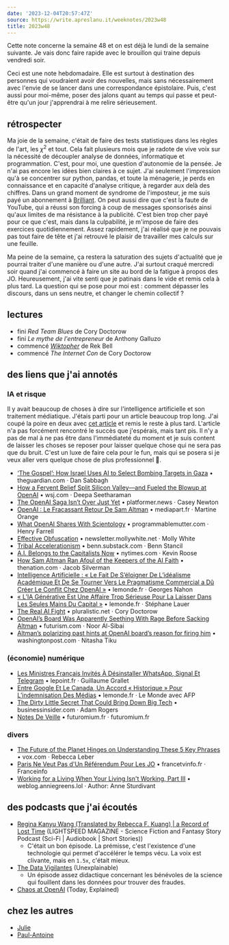 ```yaml
---
date: '2023-12-04T20:57:47Z'
source: https://write.apreslanu.it/weeknotes/2023w48
title: 2023w48
---
```


Cette note concerne la semaine 48 et on est déjà le lundi de la semaine suivante. Je vais donc faire rapide avec le brouillon qui traine depuis vendredi soir.

<!--more-->

Ceci est une note hebdomadaire. Elle est surtout à destination des personnes qui voudraient avoir des nouvelles, mais sans nécessairement avec l'envie de se lancer dans une correspondance épistolaire. Puis, c'est aussi pour moi-même, poser des jalons quant au temps qui passe et peut-être qu'un jour j'apprendrai à me relire sérieusement.


## rétrospecter

Ma joie de la semaine, c'était de faire des tests statistiques dans les règles de l'art, les $\chi^2$ et tout. Cela fait plusieurs mois que je radote de vive voix sur la nécessité de découpler analyse de données, informatique et programmation. C'est, pour moi, une question d'autonomie de la pensée. Je n'ai pas encore les idées bien claires à ce sujet. J'ai seulement l'impression qu'à se concentrer sur python, pandas, et toute la ménagerie, je perds en connaissance et en capacité d'analyse critique, à regarder aux delà des chiffres.
Dans un grand moment de syndrome de l'imposteur, je me suis payé un abonnement à [Brilliant]. On peut aussi dire que c'est la faute de YouTube, qui a réussi son forcing à coup de messages sponsorisés ainsi qu'aux limites de ma résistance à la publicité. C'est bien trop cher payé pour ce que c'est, mais dans la culpabilité, je m'impose de faire des exercices quotidiennement. Assez rapidement, j'ai réalisé que je ne pouvais pas tout faire de tête et j'ai retrouvé le plaisir de travailler mes calculs sur une feuille.

[Brilliant]: https://brilliant.org/

Ma peine de la semaine, ça restera la saturation des sujets d'actualité que je pourrai traiter d'une manière ou d'une autre. J'ai surtout craqué mercredi soir quand j'ai commencé à faire un site au bord de la fatigue à propos des JO. Heureusement, j'ai vite senti que je patinais dans le vide et remis cela à plus tard. La question qui se pose pour moi est : comment dépasser les discours, dans un sens neutre, et changer le chemin collectif ?


## lectures

- fini *Red Team Blues* de Cory Doctorow
- fini *Le mythe de l'entrepreneur* de Anthony Galluzo
- commencé *[Wiktopher]* de Rek Bell
- commencé *The Internet Con* de Cory Doctorow

[Wiktopher]: https://hundredrabbits.itch.io/wiktopher-desert-tales


## des liens que j'ai annotés

### IA et risque

Il y avait beaucoup de choses à dire sur l'intelligence artificielle et son traitement médiatique. J'étais parti pour un article beaucoup trop long. J'ai coupé la poire en deux avec [cet article] et remis le reste à plus tard. L'article n'a pas forcément rencontré le succès que j'espérais, mais tant pis. Il n'y a pas de mal à ne pas être dans l'immédiateté du moment et je suis content de laisser les choses se reposer pour laisser quelque chose qui ne sera pas que du bruit. C'est un luxe de faire cela pour le fun, mais qui se posera si je veux aller vers quelque chose de plus professionnel 🙊.

[cet article]: https://write.apreslanu.it/tk/tu-preferes-la-peste-accelerationniste-ou-le-cholera-longtermiste

- [‘The Gospel’: How Israel Uses AI to Select Bombing Targets in Gaza][article:0] • theguardian.com · Dan Sabbagh
- [How a Fervent Belief Split Silicon Valley—and Fueled the Blowup at OpenAI][article:6] • wsj.com · Deepa Seetharaman
- [The OpenAI Saga Isn’t Over Just Yet][article:7] • platformer.news · Casey Newton
- [OpenAI : Le Fracassant Retour De Sam Altman][article:8] • mediapart.fr · Martine Orange
- [What OpenAI Shares With Scientology][article:9] • programmablemutter.com · Henry Farrell
- [Effective Obfuscation][article:10] • newsletter.mollywhite.net · Molly White
- [Tribal Accelerationism][article:11] • benn.substack.com · Benn Stancil
- [A.I. Belongs to the Capitalists Now][article:12] • nytimes.com · Kevin Roose
- [How Sam Altman Ran Afoul of the Keepers of the AI Faith][article:13] • thenation.com · Jacob Silverman
- [Intelligence Artificielle : « Le Fait De S’éloigner De L’idéalisme Académique Et De Se Tourner Vers Le Pragmatisme Commercial a Dû Créer Le Conflit Chez OpenAI »][article:14] • lemonde.fr · Georges Nahon
- [« L’IA Générative Est Une Affaire Trop Sérieuse Pour La Laisser Dans Les Seules Mains Du Capital »][article:15] • lemonde.fr · Stéphane Lauer
- [The Real AI Fight][article:17] • pluralistic.net · Cory Doctorow
- [OpenAI’s Board Was Apparently Seething With Rage Before Sacking Altman][article:18] • futurism.com · Noor Al-Sibai
- [Altman’s polarizing past hints at OpenAI board’s reason for firing him][article:19] • washingtonpost.com · Nitasha Tiku

### (économie) numérique

- [Les Ministres Français Invités À Désinstaller WhatsApp, Signal Et Telegram][article:1] • lepoint.fr · Guillaume Grallet
- [Entre Google Et Le Canada, Un Accord « Historique » Pour L’indemnisation Des Médias][article:3] • lemonde.fr · Le Monde avec AFP
- [The Dirty Little Secret That Could Bring Down Big Tech][article:4] • businessinsider.com · Adam Rogers
- [Notes De Veille][article:16] • futuromium.fr · futuromium.fr

### divers

- [The Future of the Planet Hinges on Understanding These 5 Key Phrases][article:2] • vox.com · Rebecca Leber
- [Paris Ne Veut Pas d'Un Référendum Pour Les JO][article:5] • francetvinfo.fr · Franceinfo
- [Working for a Living When Your Living Isn't Working, Part III][article:20] • weblog.anniegreens.lol · Author: Anne Sturdivant

[article:0]: https://www.theguardian.com/world/2023/dec/01/the-gospel-how-israel-uses-ai-to-select-bombing-targets
[article:1]: https://www.lepoint.fr/high-tech-internet/les-ministres-francais-invites-a-desinstaller-whatsapp-signal-et-telegram-29-11-2023-2545099_47.php
[article:2]: https://www.vox.com/climate/2023/11/27/23970847/climate-change-glossary-net-zero-carbon-capture-finance-cop28
[article:3]: https://www.lemonde.fr/pixels/article/2023/11/30/entre-google-et-le-canada-un-accord-historique-pour-l-indemnisation-des-medias_6203132_4408996.html
[article:4]: https://www.businessinsider.com/venture-capital-big-tech-antitrust-predatory-pricing-uber-wework-bird-2023-7?r=US&IR=T
[article:5]: https://www.francetvinfo.fr/les-jeux-olympiques/tokyo-2020/paris-ne-veut-pas-d-un-referendum-pour-les-jo_4510081.html
[article:6]: https://www.wsj.com/tech/ai/openai-blowup-effective-altruism-disaster-f46a55e8?mod=followamazon
[article:7]: https://www.platformer.news/p/the-openai-saga-isnt-over-just-yet
[article:8]: https://www.mediapart.fr/journal/economie-et-social/231123/openai-le-fracassant-retour-de-sam-altman
[article:9]: https://www.programmablemutter.com/p/look-at-scientology-to-understand
[article:10]: https://newsletter.mollywhite.net/p/effective-obfuscation?r=nb235&utm_medium=ios&utm_campaign=post
[article:11]: https://benn.substack.com/p/tribal-accelerationism?utm_source=share&utm_medium=android&r=nb235
[article:12]: https://www.nytimes.com/2023/11/22/technology/openai-board-capitalists.html
[article:13]: https://www.thenation.com/article/society/how-sam-altman-ran-afoul-of-the-keepers-of-the-ai-faith/
[article:14]: https://www.lemonde.fr/idees/article/2023/11/27/intelligence-artificielle-le-fait-de-s-eloigner-de-l-idealisme-academique-et-de-se-tourner-vers-le-pragmatisme-commercial-a-du-creer-le-conflit-chez-openai_6202630_3232.html
[article:15]: https://www.lemonde.fr/idees/article/2023/11/27/l-ia-generative-est-une-affaire-trop-serieuse-pour-la-laisser-dans-les-seules-mains-du-capital_6202603_3232.html
[article:16]: https://futuromium.fr/notes-de-veille-3/
[article:17]: https://pluralistic.net/2023/11/27/10-types-of-people/
[article:18]: https://futurism.com/the-byte/openai-board-altman-history
[article:19]: https://www.washingtonpost.com/technology/2023/11/22/sam-altman-fired-y-combinator-paul-graham/
[article:20]: https://weblog.anniegreens.lol/2023/11/working-for-a-living-when-your-living-isn't-working,-part-iii

## des podcasts que j'ai écoutés

- [Regina Kanyu Wang (Translated by Rebecca F. Kuang)  |  a Record of Lost Time][podcast:0] (LIGHTSPEED MAGAZINE - Science Fiction and Fantasy Story Podcast (Sci-Fi | Audiobook | Short Stories))
  - C'était un bon épisode. La prémisse, c'est l'existence d'une technologie qui permet d'accélérer le temps vécu. La voix est clivante, mais en `1.5x`, c'était mieux.
- [The Data Vigilantes][podcast:1] (Unexplainable)
  - Un épisode assez didactique concernant les bénévoles de la science qui fouillent dans les données pour trouver des fraudes.
- [Chaos at OpenAI][podcast:2] (Today, Explained)

[podcast:0]: https://share.snipd.com/episode/2e9d53ae-12d6-43dd-9520-2ad4d3f0b81f
[podcast:1]: https://share.snipd.com/episode/975c0bb7-886a-4253-b9c2-09f665ea0478
[podcast:2]: https://share.snipd.com/episode/fba6329f-350f-4b40-baa7-7dfa8568ce44

## chez les autres

- [Julie](https://juliebrillet.fr/notes/2023_11_27_notes/)
- [Paul-Antoine](https://write.apreslanu.it/pac/weeknote-23)